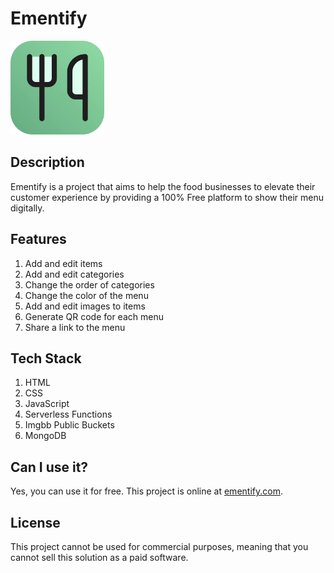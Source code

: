 # Ementify

<img src="/assets/logo.webp" alt="Ementify Logo" width="150" height="150">

## Description

Ementify is a project that aims to help the food businesses to elevate their customer experience by providing a 100% Free platform to show their menu digitally.

## Features

1. Add and edit items
2. Add and edit categories
3. Change the order of categories
4. Change the color of the menu
5. Add and edit images to items
6. Generate QR code for each menu
7. Share a link to the menu

## Tech Stack

1. HTML
2. CSS
3. JavaScript
4. Serverless Functions
5. Imgbb Public Buckets
6. MongoDB

## Can I use it?

Yes, you can use it for free. This project is online at [ementify.com](https://ementify.com).

## License

This project cannot be used for commercial purposes, meaning that you cannot sell this solution as a paid software.
